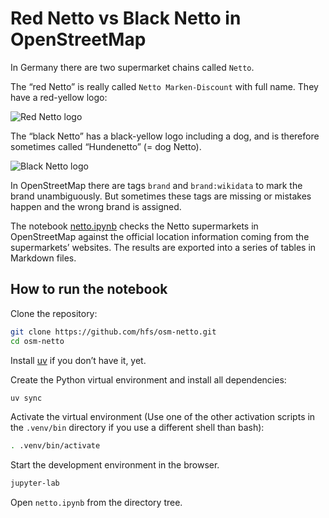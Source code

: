 # Red Netto vs Black Netto in OpenStreetMap

In Germany there are two supermarket chains called `Netto`.

The “red Netto” is really called `Netto Marken-Discount` with full name. They have a red-yellow logo:

![Red Netto logo](https://upload.wikimedia.org/wikipedia/commons/thumb/f/f1/Netto_Marken-Discount_2018_logo.svg/320px-Netto_Marken-Discount_2018_logo.svg.png)

The “black Netto” has a black-yellow logo including a dog, and is therefore sometimes called “Hundenetto” (= dog Netto).

![Black Netto logo](https://upload.wikimedia.org/wikipedia/commons/thumb/b/b6/NettoLogo2019-S.svg/320px-NettoLogo2019-S.svg.png)

In OpenStreetMap there are tags `brand` and `brand:wikidata` to mark the brand unambiguously. But sometimes these tags are missing or mistakes happen and the wrong brand is assigned.

The notebook [netto.ipynb](./netto.ipynb) checks the Netto supermarkets in OpenStreetMap against the official location information coming from the supermarkets’ websites. The results are exported into a series of tables in Markdown files.


## How to run the notebook

Clone the repository:

```bash
git clone https://github.com/hfs/osm-netto.git
cd osm-netto
```

Install [uv](https://docs.astral.sh/uv/getting-started/installation/) if you don’t have it, yet.

Create the Python virtual environment and install all dependencies:

```bash
uv sync
```

Activate the virtual environment (Use one of the other activation scripts in the `.venv/bin` directory if you use a different shell than bash):

```bash
. .venv/bin/activate
```

Start the development environment in the browser.

```bash
jupyter-lab
```

Open `netto.ipynb` from the directory tree.
